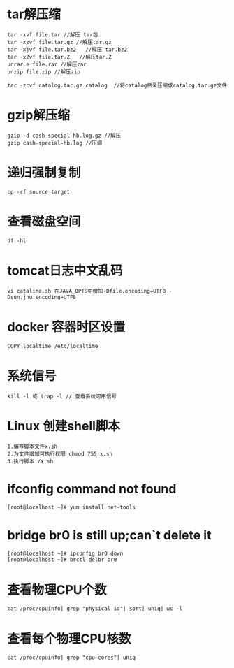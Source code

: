 # tar解压缩
```
tar -xvf file.tar //解压 tar包
tar -xzvf file.tar.gz //解压tar.gz
tar -xjvf file.tar.bz2   //解压 tar.bz2
tar -xZvf file.tar.Z   //解压tar.Z
unrar e file.rar //解压rar
unzip file.zip //解压zip

tar -zcvf catalog.tar.gz catalog  //将catalog目录压缩成catalog.tar.gz文件
```
# gzip解压缩
```
gzip -d cash-special-hb.log.gz //解压
gzip cash-special-hb.log //压缩
```
# 递归强制复制
```
cp -rf source target
```
# 查看磁盘空间
```
df -hl
```
# tomcat日志中文乱码
```
vi catalina.sh 在JAVA_OPTS中增加-Dfile.encoding=UTF8 -Dsun.jnu.encoding=UTF8
```
# docker 容器时区设置
```
COPY localtime /etc/localtime
```
# 系统信号
````
kill -l 或 trap -l // 查看系统可用信号
````
# Linux 创建shell脚本
````
1.编写脚本文件x.sh
2.为文件增加可执行权限 chmod 755 x.sh
3.执行脚本./x.sh
````
# ifconfig command not found
````
[root@localhost ~]# yum install net-tools
````
# bridge br0 is still up;can`t delete it
````
[root@localhost ~]# ipconfig br0 down
[root@localhost ~]# brctl delbr br0
````
# 查看物理CPU个数
````
cat /proc/cpuinfo| grep "physical id"| sort| uniq| wc -l
````
# 查看每个物理CPU核数
````
cat /proc/cpuinfo| grep "cpu cores"| uniq
````